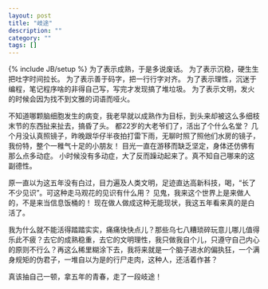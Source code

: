 ```yaml
---
layout: post
title: "岐途"
description: ""
category: ""
tags: []
---
```

{% include JB/setup %}
为了表示成熟，于是多说废话。 为了表示沉稳，硬生生把吐字时间拉长。 为了表示善于码字，把一行行字对齐。 为了表示理性，沉迷于编程，笔记程序啥的非得自己写，写完才发现搞了堆垃圾。 为了表示文明，发火的时候会因为找不到文雅的词语而哑火。

不知道哪颗脑细胞发生的病变，我老早就以成熟作为目标，到头来却被这么多细枝末节的东西扯来扯去，搞昏了头。 都22岁的大老爷们了，活出了个什么名堂？ 几个月没认真照镜子，昨晚跟华仔半夜拍打雷下雨，无聊时照了照他们水房的镜子，我份特，整个一稚气十足的小朋友！ 目光一直在游移而缺乏坚定，身体还仿佛有那么点多动症。 小时候没有多动症，大了反而躁动起来了。真不知自己哪来的这副德性。

原一直以为这五年没有白过，目力遍及人类文明，足迹直达高新科技，喝，“长了不少见识”。可这种走马观花的见识有什么用？ 见鬼，我来这个世界上是来做人的，不是来当信息饭桶的！ 现在做人做成这种无能现状，我这五年看来真的是白活了。

我为什么就不能活得踏踏实实，痛痛快快点儿？那些乌七八糟琐碎玩意儿哪儿值得乐此不疲？去它的成熟稳重，去它的文明理性，我只做我自个儿，只遵守自己内心的原则不行么？再这么稀里糊涂下去，我将来就是一个脑子进水的偏执狂，一个满身规矩的伪君子，一堆自以为是的行尸走肉，这种人，还活着作甚？

真该抽自己一顿，拿五年的青春，走了一段岐途！